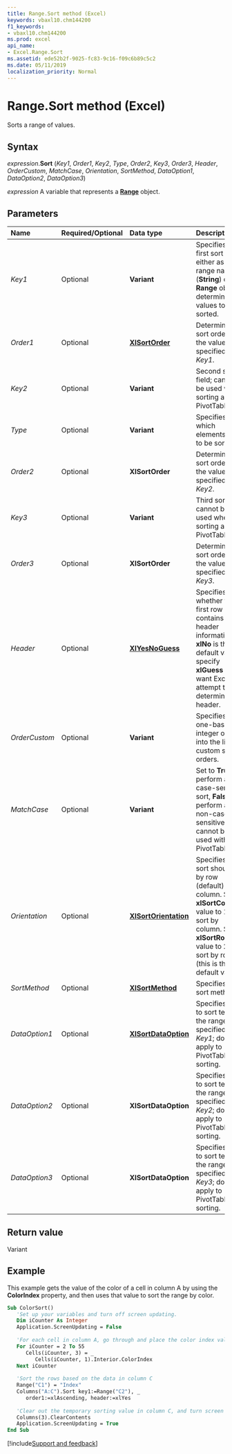 ```yaml
---
title: Range.Sort method (Excel)
keywords: vbaxl10.chm144200
f1_keywords:
- vbaxl10.chm144200
ms.prod: excel
api_name:
- Excel.Range.Sort
ms.assetid: ede52b2f-9025-fc83-9c16-f09c6b89c5c2
ms.date: 05/11/2019
localization_priority: Normal
---
```



# Range.Sort method (Excel)

Sorts a range of values.


## Syntax

_expression_.**Sort** (_Key1_, _Order1_, _Key2_, _Type_, _Order2_, _Key3_, _Order3_, _Header_, _OrderCustom_, _MatchCase_, _Orientation_, _SortMethod_, _DataOption1_, _DataOption2_, _DataOption3_)

_expression_ A variable that represents a **[Range](excel.range(object).md)** object.


## Parameters

|Name|Required/Optional|Data type|Description|
|:-----|:-----|:-----|:-----|
| _Key1_|Optional| **Variant**|Specifies the first sort field, either as a range name (**String**) or **Range** object; determines the values to be sorted.|
| _Order1_|Optional| **[XlSortOrder](excel.xlsortorder.md)**|Determines the sort order for the values specified in _Key1_.|
| _Key2_|Optional| **Variant**|Second sort field; cannot be used when sorting a PivotTable.|
| _Type_|Optional| **Variant**|Specifies which elements are to be sorted.|
| _Order2_|Optional| **XlSortOrder**|Determines the sort order for the values specified in _Key2_.|
| _Key3_|Optional| **Variant**|Third sort field; cannot be used when sorting a PivotTable.|
| _Order3_|Optional| **XlSortOrder**|Determines the sort order for the values specified in _Key3_.|
| _Header_|Optional| **[XlYesNoGuess](excel.xlyesnoguess.md)**|Specifies whether the first row contains header information. **xlNo** is the default value; specify **xlGuess** if you want Excel to attempt to determine the header.|
| _OrderCustom_|Optional| **Variant**|Specifies a one-based integer offset into the list of custom sort orders.|
| _MatchCase_|Optional| **Variant**|Set to **True** to perform a case-sensitive sort, **False** to perform a non-case-sensitive sort; cannot be used with PivotTables.|
| _Orientation_|Optional| **[XlSortOrientation](excel.xlsortorientation.md)**|Specifies if the sort should be by row (default) or column. Set **xlSortColumns** value to	1 to sort by column. Set **xlSortRows** value to 2 to sort by row (this is the default value). |
| _SortMethod_|Optional| **[XlSortMethod](excel.xlsortmethod.md)**|Specifies the sort method.|
| _DataOption1_|Optional| **[XlSortDataOption](excel.xlsortdataoption.md)**|Specifies how to sort text in the range specified in _Key1_; does not apply to PivotTable sorting.|
| _DataOption2_|Optional| **XlSortDataOption**|Specifies how to sort text in the range specified in _Key2_; does not apply to PivotTable sorting.|
| _DataOption3_|Optional| **XlSortDataOption**|Specifies how to sort text in the range specified in _Key3_; does not apply to PivotTable sorting.|

## Return value

Variant


## Example

This example gets the value of the color of a cell in column A by using the **ColorIndex** property, and then uses that value to sort the range by color.

```vb
Sub ColorSort()
   'Set up your variables and turn off screen updating.
   Dim iCounter As Integer
   Application.ScreenUpdating = False
   
   'For each cell in column A, go through and place the color index value of the cell in column C.
   For iCounter = 2 To 55
      Cells(iCounter, 3) = _
         Cells(iCounter, 1).Interior.ColorIndex
   Next iCounter
   
   'Sort the rows based on the data in column C
   Range("C1") = "Index"
   Columns("A:C").Sort key1:=Range("C2"), _
      order1:=xlAscending, header:=xlYes
   
   'Clear out the temporary sorting value in column C, and turn screen updating back on.
   Columns(3).ClearContents
   Application.ScreenUpdating = True
End Sub
```




[!include[Support and feedback](~/includes/feedback-boilerplate.md)]
